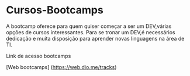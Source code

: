 # Cursos-Bootcamps
A bootcamp oferece para quem quiser começar a ser um DEV,várias opções de cursos interessantes.
Para se tronar um DEV,é necessários dedicação e muita disposição para aprender novas linguagens na área de TI.

Link de acesso bootcamps

[Web bootcamps] (https://web.dio.me/tracks)

